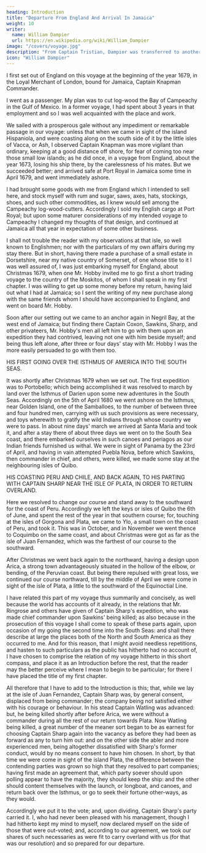 ```yaml
---
heading: Introduction
title: "Departure From England And Arrival In Jamaica"
weight: 10
writer:
  name: William Dampier
  url: https://en.wikipedia.org/wiki/William_Dampier
image: "/covers/voyage.jpg"
description: "From Captain Tristian, Dampier was transferred to another Frenchman, Captain Archemboe (probably Archambaut) but soon grew 'weary of living with the French.'"
icon: "William Dampier"
---
```





I first set out of England on this voyage at the beginning of the year 1679, in the Loyal Merchant of London, bound for Jamaica, Captain Knapman Commander. 

I went as a passenger. My plan was to cut log-wood the Bay of Campeachy in the Gulf of Mexico. In a former voyage, I had spent about 3 years in that employment and so I was well acquainted with the place and work.

We sailed with a prosperous gale without any impediment or remarkable passage in our voyage: unless that when we came in sight of the island Hispaniola, and were coasting along on the south side of it by the little isles of Vacca, or Ash, I observed Captain Knapman was more vigilant than ordinary, keeping at a good distance off shore, for fear of coming too near those small low islands; as he did once, in a voyage from England, about the year 1673, losing his ship there, by the carelessness of his mates. But we succeeded better; and arrived safe at Port Royal in Jamaica some time in April 1679, and went immediately ashore.

I had brought some goods with me from England which I intended to sell here, and stock myself with rum and sugar, saws, axes, hats, stockings, shoes, and such other commodities, as I knew would sell among the Campeachy log-wood-cutters. Accordingly I sold my English cargo at Port Royal; but upon some maturer considerations of my intended voyage to Campeachy I changed my thoughts of that design, and continued at Jamaica all that year in expectation of some other business.

I shall not trouble the reader with my observations at that isle, so well known to Englishmen; nor with the particulars of my own affairs during my stay there. But in short, having there made a purchase of a small estate in Dorsetshire, near my native country of Somerset, of one whose title to it I was well assured of, I was just embarking myself for England, about Christmas 1679, when one Mr. Hobby invited me to go first a short trading voyage to the country of the Moskitos, of whom I shall speak in my first chapter. I was willing to get up some money before my return, having laid out what I had at Jamaica; so I sent the writing of my new purchase along with the same friends whom I should have accompanied to England, and went on board Mr. Hobby.

Soon after our setting out we came to an anchor again in Negril Bay, at the west end of Jamaica; but finding there Captain Coxon, Sawkins, Sharp, and other privateers, Mr. Hobby's men all left him to go with them upon an expedition they had contrived, leaving not one with him beside myself; and being thus left alone, after three or four days' stay with Mr. Hobby I was the more easily persuaded to go with them too.

HIS FIRST GOING OVER THE ISTHMUS OF AMERICA INTO THE SOUTH SEAS.

It was shortly after Christmas 1679 when we set out. The first expedition was to Portobello; which being accomplished it was resolved to march by land over the Isthmus of Darien upon some new adventures in the South Seas. Accordingly on the 5th of April 1680 we went ashore on the Isthmus, near Golden Island, one of the Samballoes, to the number of between three and four hundred men, carrying with us such provisions as were necessary, and toys wherewith to gratify the wild Indians through whose country we were to pass. In about nine days' march we arrived at Santa Maria and took it, and after a stay there of about three days we went on to the South Sea coast, and there embarked ourselves in such canoes and periagos as our Indian friends furnished us withal. We were in sight of Panama by the 23rd of April, and having in vain attempted Puebla Nova, before which Sawkins, then commander in chief, and others, were killed, we made some stay at the neighbouring isles of Quibo.

HIS COASTING PERU AND CHILE, AND BACK AGAIN, TO HIS PARTING WITH CAPTAIN SHARP NEAR THE ISLE OF PLATA, IN ORDER TO RETURN OVERLAND.

Here we resolved to change our course and stand away to the southward for the coast of Peru. Accordingly we left the keys or isles of Quibo the 6th of June, and spent the rest of the year in that southern course; for, touching at the isles of Gorgona and Plata, we came to Ylo, a small town on the coast of Peru, and took it. This was in October, and in November we went thence to Coquimbo on the same coast, and about Christmas were got as far as the isle of Juan Fernandez, which was the farthest of our course to the southward.

After Christmas we went back again to the northward, having a design upon Arica, a strong town advantageously situated in the hollow of the elbow, or bending, of the Peruvian coast. But being there repulsed with great loss, we continued our course northward, till by the middle of April we were come in sight of the isle of Plata, a little to the southward of the Equinoctial Line.

I have related this part of my voyage thus summarily and concisely, as well because the world has accounts of it already, in the relations that Mr. Ringrose and others have given of Captain Sharp's expedition, who was made chief commander upon Sawkins' being killed; as also because in the prosecution of this voyage I shall come to speak of these parts again, upon occasion of my going the second time into the South Seas: and shall there describe at large the places both of the North and South America as they occurred to me. And for this reason, that I might avoid needless repetitions, and hasten to such particulars as the public has hitherto had no account of, I have chosen to comprise the relation of my voyage hitherto in this short compass, and place it as an Introduction before the rest, that the reader may the better perceive where I mean to begin to be particular; for there I have placed the title of my first chapter.

All therefore that I have to add to the Introduction is this; that, while we lay at the isle of Juan Fernandez, Captain Sharp was, by general consent, displaced from being commander; the company being not satisfied either with his courage or behaviour. In his stead Captain Watling was advanced: but, he being killed shortly after before Arica, we were without a commander during all the rest of our return towards Plata. Now Watling being killed, a great number of the meaner sort began to be as earnest for choosing Captain Sharp again into the vacancy as before they had been as forward as any to turn him out: and on the other side the abler and more experienced men, being altogether dissatisfied with Sharp's former conduct, would by no means consent to have him chosen. In short, by that time we were come in sight of the island Plata, the difference between the contending parties was grown so high that they resolved to part companies; having first made an agreement that, which party soever should upon polling appear to have the majority, they should keep the ship: and the other should content themselves with the launch, or longboat, and canoes, and return back over the Isthmus, or go to seek their fortune other-ways, as they would.

Accordingly we put it to the vote; and, upon dividing, Captain Sharp's party carried it. I, who had never been pleased with his management, though I had hitherto kept my mind to myself, now declared myself on the side of those that were out-voted; and, according to our agreement, we took our shares of such necessaries as were fit to carry overland with us (for that was our resolution) and so prepared for our departure.

